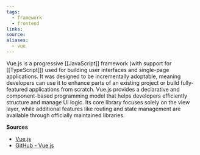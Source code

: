 ```yaml
---
tags:
  - framework
  - frontend
links:
source:
aliases:
  - vue
---
```

Vue.js is a progressive [[JavaScript]] framework (with support for [[TypeScript]]) used for building user interfaces and single-page applications. It was designed to be incrementally adoptable, meaning developers can use it to enhance parts of an existing project or build fully-featured applications from scratch. Vue.js provides a declarative and component-based programming model that helps developers efficiently structure and manage UI logic. Its core library focuses solely on the view layer, while additional features like routing and state management are available through officially maintained libraries.

**Sources**
- [Vue.js](https://vuejs.org/)
- [GitHub - Vue.js](https://github.com/vuejs)